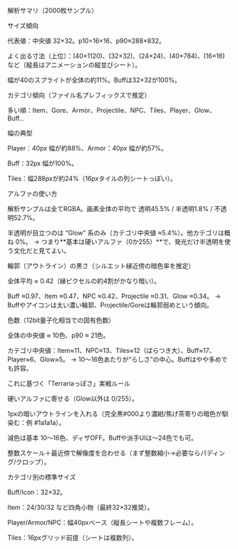 解析サマリ（2000枚サンプル）

サイズ傾向

代表値：中央値 32×32。p10=16×16、p90≈288×832。

よく出る寸法（上位）：(40×1120)、(32×32)、(24×24)、(40×784)、(16×16) など（縦長はアニメーションの縦並びシート）。

幅が40のスプライトが全体の約11%。Buffは32×32が100%。

カテゴリ傾向（ファイル名プレフィックスで推定）

多い順：Item、Gore、Armor、Projectile、NPC、Tiles、Player、Glow、Buff…

幅の典型

Player：40px 幅が約88%、Armor：40px 幅が約57%。

Buff：32px 幅が100%。

Tiles：幅288pxが約24%（16pxタイルの列シートっぽい）。

アルファの使い方

解析サンプルは全てRGBA。画素全体の平均で 透明45.5% / 半透明1.8% / 不透明52.7%。

半透明が目立つのは “Glow” 系のみ（カテゴリ中央値 ≈5.4%）。他カテゴリは概ね 0%。
→ つまり**基本は硬いアルファ（0か255）**で、発光だけ半透明を使う文化だと見てよい。

輪郭（アウトライン）の黒さ（シルエット縁近傍の暗色率を推定）

全体平均 ≈ 0.42（縁ピクセルの約4割がかなり暗い）。

Buff ≈0.97、Item ≈0.47、NPC ≈0.42、Projectile ≈0.31、Glow ≈0.34。
→ Buffやアイコンは太い濃い輪郭、Projectile/Goreは輪郭弱めという傾向。

色数（12bit量子化相当での固有色数）

全体の中央値 ≈ 10色、p90 ≈ 21色。

カテゴリ中央値：Item≈11、NPC≈13、Tiles≈12（ばらつき大）、Buff≈17、Player≈6、Glow≈5。
→ 10〜16色あたりが“らしさ”の中心。Buffはやや多めでも許容。

これに基づく「Terrariaっぽさ」実戦ルール

硬いアルファに寄せる（Glow以外は 0/255）。

1pxの暗いアウトラインを入れる（完全黒#000より濃紺/焦げ茶寄りの暗色が馴染む：例 #1a1a1a）。

減色は基本 10〜16色、ディザOFF。Buffや派手UIは～24色でも可。

整数スケール＋最近傍で解像度を合わせる（まず整数縮小→必要ならパディング/クロップ）。

カテゴリ別の標準サイズ

Buff/Icon：32×32。

Item：24/30/32 など四角小物（最終32×32推奨）。

Player/Armor/NPC：幅40pxベース（縦長シートや複数フレーム）。

Tiles：16pxグリッド前提（シートは複数列）。
